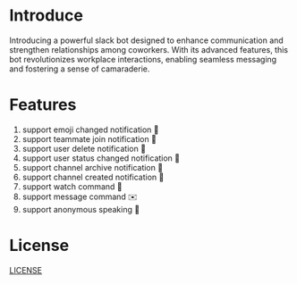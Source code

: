 # Introduce

Introducing a powerful slack bot designed to enhance communication and strengthen relationships among coworkers. With its advanced features, this bot revolutionizes workplace interactions, enabling seamless messaging and fostering a sense of camaraderie.

# Features

1. support emoji changed notification 🍿
2. support teammate join notification 🙌
3. support user delete notification 🥹
4. support user status changed notification 🔔
5. support channel archive notification 📣
6. support channel created notification 💪
7. support watch command 👀
8. support message command ✉️
9. support anonymous speaking 🙊

# License

[LICENSE](LICENSE)

